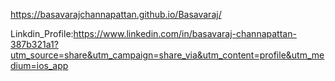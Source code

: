 https://basavarajchannapattan.github.io/Basavaraj/

Linkdin_Profile:https://www.linkedin.com/in/basavaraj-channapattan-387b321a1?utm_source=share&utm_campaign=share_via&utm_content=profile&utm_medium=ios_app
